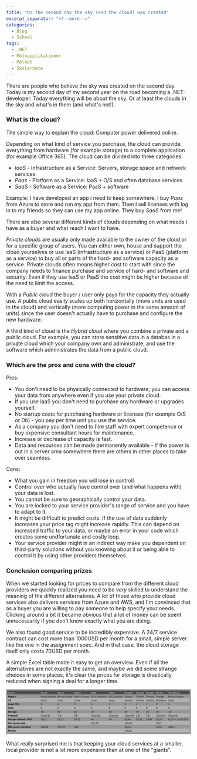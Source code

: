 ```yaml
---
title: "On the second day the sky (and the cloud) was created"
excerpt_separator: "<!--more-->"
categories:
  - Blog
  - School
tags:
  - .NET
  - Molnapplikationer
  - Molnet
  - Skolarbete
---
```


There are people who believe the sky was created on the second day. 
Today is my second day of my second year on the road becoming a .NET-developer.
Today everything will be about the sky. Or at least the clouds in the sky and what's in them (and what's not!). 

### What is the cloud?

The simple way to explain the cloud: Computer power delivered online. 

Depending on what kind of service you purchase, the cloud can provide everything from hardware (for example storage) to a complete application (for example Office 365). The cloud can be divided into three categories:

- *IaaS* - Infrastructure as a Service: Servers, storage space and network services
- *Paas* - Platform as a Service: IaaS + O/S and often database services
- *SaaS* - Software as a Service: PaaS + software

Example: I have developed an app i need to keep somewhere. I buy *Paas* from Azure to store and run my app from them. Then I sell licenses with log in to my friends so they can use my app online. They buy *SaaS* from me! 

There are also several different kinds of clouds depending on what needs I have as a buyer and what reach I want to have. 

*Private clouds* are usually only made available to the owner of the cloud or for a specific group of users. You can either own, house and support the cloud yourselves or use IaaS (infrastructure as a service) or PaaS (platform as a service) to buy all or parts of the hard- and software capacity as a service. Private clouds often means higher cost to start with since the company needs to finance purchase and service of hard- and software and security. Even if they use IaaS or PaaS the cost might be higher because of the need to limit the access. 

With a *Public cloud* the buyer / user only pays for the capacity they actually use. A public cloud easily scales up both horizontally (more units are used in the cloud) and vertically (more computing power in the same amount of units) since the user doesn't actually have to purchase and configure the new hardware. 

A third kind of cloud is the *Hybrid cloud* where you combine a private and a public cloud. For example, you can store sensitive data in a databas in a private cloud which your company own and administrate, and use the software which administrates the data from a public cloud. 


### Which are the pros and cons with the cloud?

Pros:
- You don't need to be physically connected to hardware; you can access your data from anywhere even if you use your private cloud.
- If you use IaaS you don't need to purchase any hardware or upgrades yourself.
- No startup costs for purchasing hardware or licenses (for example O/S or Db) - you pay per time unit you use the service. 
- As a company you don't need to hire staff with expert competence or buy expensive consultant hours for maintenance. 
- Increase or decrease of capacity is fast. 
- Data and resources can be made permanently available - if the power is out in a server area somewhere there are others in other places to take over seamless. 

Cons:
- What you gain in freedom you will lose in control!
- Control over who actually have control over (and what happens with) your data is lost. 
- You cannot be sure to georaphically control your data. 
- You are locked to your service provider's range of service and you have to adapt to it. 
- It might be difficult to predict costs. If the use of data suddenly increases your price tag might increase rapidly. This can depend on increased traffic to your data, or maybe an error in your code which creates some undfortunate and costly loop. 
- Your service provider might in an indirect way make you dependent on third-party solutions without you knowing about it or being able to control it by using other providers themselves. 


### Conclusion comparing prizes

When we started looking for prices to compare from the different cloud providers we quickly realized you need to be _very_ skilled to understand the meaning of the different alternatives. A lot of those who provide cloud services also delivers services from Azure and AWS, and I'm convinced that as a buyer you are willing to pay someone to help specify your needs. Clicking around a bit it became obvious that a lot of money can be spent unnecessarily if you don't know exactly what you are doing. 

We also found good service to be incredibly expensive. A 24/7 service contract can cost more than 1000USD per month for a small, simple server like the one in the assignment spec. And in that case, the cloud storage itself only costs 70USD per month. 

A simple Excel table made it easy to get an overview. Even if all the alternatives are not exactly the same, and maybe we did some strange choices in some places, it's clear the prices for storage is drastically reduced when signing a deal for a longer time. 

![Snip from comparation](https://raw.githubusercontent.com/Baverstrand/Baverstrand.github.io/master/img/cloudprices.JPG)

What really surprised me is that keeping your cloud services at a smaller, local provider is not a lot more expensive than at one of the "giants". 